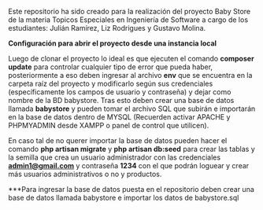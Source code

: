 Este repositorio ha sido creado para la realización del proyecto Baby Store de la materia Topicos Especiales en Ingeniería de Software a cargo de los estudiantes: Julián Ramírez, Liz Rodrigues y Gustavo Molina.


**Configuración para abrir el proyecto desde una instancia local**

Luego de clonar el proyecto lo ideal es que ejecuten el comando **composer update** para controlar cualquier tipo de error que pueda haber, posteriormente a eso deben ingresar al archivo **env** que se encuentra en la carpeta raíz del proyecto y modificarlo según sus credenciales (específicamente los campos de usuario y contraseña) y dejar como nombre de la BD babystore. Tras esto deben crear una base de datos llamada **babystore** y pueden tomar el archivo SQL que subirán e importarán en la base de datos dentro de MYSQL (Recuerden activar APACHE y PHPMYADMIN desde XAMPP o panel de control que utilicen).

En caso tal de no querer importar la base de datos pueden hacer el comando **php artisan migrate** y **php artisan db:seed** para crear las tablas y la semilla que crea un usuario administrador con las credenciales **admin1@gmail.com** y contraseña **1234** con el que podrán loguear y crear más usuarios administrativos o no y productos. 

***Para ingresar la base de datos puesta en el repositorio deben crear una base de datos llamada babystore e importar los datos de babystore.sql
